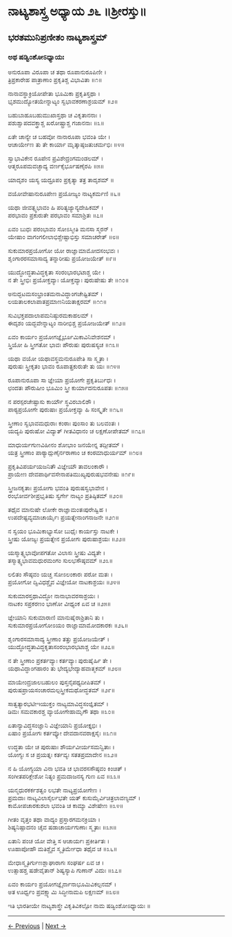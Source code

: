 # ನಾಟ್ಯಶಾಸ್ತ್ರ ಅಧ್ಯಾಯ ೨೬ ॥ಶ್ರೀರಸ್ತು॥

## ಭರತಮುನಿಪ್ರಣೀತಂ ನಾಟ್ಯಶಾಸ್ತ್ರಮ್

### ಅಥ ಷಡ್ವಿಂಶೋಽಧ್ಯಾಯಃ
ಅನುರೂಪಾ ವಿರೂಪಾ ಚ ತಥಾ ರೂಪಾನುರೂಪಿಣೀ ।<br/>
ತ್ರಿಪ್ರಕಾರೇಹ ಪಾತ್ರಾಣಾಂ ಪ್ರಕೃತಿಶ್ಚ ವಿಭಾವಿತಾ ॥೧॥

ನಾನಾವಸ್ಥಾಕ್ರಿಯೋಪೇತಾ ಭೂಮಿಕಾ ಪ್ರಕೃತಿಸ್ತಥಾ ।<br/>
ಭೃಶಮುದ್ಯೋತಯೇನ್ನಾಟ್ಯಂ ಸ್ವಭಾವಕರಣಾಶ್ರಯಮ್ ॥೨॥

ಬಹುಬಾಹೂಬಹುಮುಖಾಸ್ತಥಾ ಚ ವಿಕೃತಾನನಾಃ ।<br/>
ಪಶುಶ್ವಾಪದವಕ್ತ್ರಾಶ್ಚ ಖರೋಷ್ಟ್ರಾಶ್ಚ ಗಜಾನನಾಃ ॥೩॥

ಏತೇ ಚಾನ್ಯೇ ಚ ಬಹವೋ ನಾನಾರೂಪಾ ಭವಂತಿ ಯೇ ।<br/>
ಆಚಾರ್ಯೇಣ ತು ತೇ ಕಾರ್ಯಾ ಮೃತ್ಕಾಷ್ಠಜತುಚರ್ಮಭಿಃ ॥೪॥

ಸ್ವಾಭಾವಿಕೇನ ರೂಪೇನ ಪ್ರವಿಶೇದ್ರಂಗಮಂಡಲಮ್ ।<br/>
ಆತ್ಮರೂಪಮವಚ್ಛಾದ್ಯ ವರ್ಣಕೈರ್ಭೂಷಣೈರಪಿ ॥೫॥

ಯಾದೃಶಂ ಯಸ್ಯ ಯದ್ರೂಪಂ ಪ್ರಕೃತ್ಯಾ ತತ್ರ ತಾದೃಶಮ್ ॥

ವಯೋವೇಷಾನುರೂಪೇಣ ಪ್ರಯೋಜ್ಯಂ ನಾಟ್ಯಕರ್ಮಣಿ ॥೬॥

ಯಥಾ ಜೀವತ್ಸ್ವಭಾವಂ ಹಿ ಪರಿತ್ಯಜ್ಯಾನ್ಯದೇಹಿಕಮ್ ।<br/>
ಪರಭಾವಂ ಪ್ರಕುರುತೇ ಪರಭಾವಂ ಸಮಾಶ್ರಿತಃ ॥೭॥

ಏವಂ ಬುಧಃ ಪರಂಭಾವಂ ಸೋಽಸ್ಮೀತಿ ಮನಸಾ ಸ್ಮರನ್ ।<br/>
ಯೇಷಾಂ ವಾಗಂಗಲೀಲಾಭಿಶ್ಚೇಷ್ಟಾಭಿಸ್ತು ಸಮಾಚರೇತ್ ॥೮॥

ಸುಕುಮಾರಪ್ರಯೋಗೋ ಯೋ ರಾಜ್ಞಾಮಾಮೋದಸಂಭವಃ ।<br/>
ಶೃಂಗಾರರಸಮಾಸಾದ್ಯ ತನ್ನಾರೀಷು ಪ್ರಯೋಜಯೇತ್ ॥೯॥

ಯುದ್ಧೋದ್ಧತಾವಿದ್ಧಕೃತಾ ಸಂರಂಭಾರಭಟಾಶ್ಚ ಯೇ ।<br/>
ನ ತೇ ಸ್ತ್ರೀಭಿಃ ಪ್ರಯೋಕ್ತವ್ಯಾಃ ಯೋಕ್ತವ್ಯಾಃ ಪುರುಷೇಷು ತೇ ॥೧೦॥

ಅನುದ್ಭಟಮಸಂಭ್ರಾಂತಮನಾವಿದ್ಧಾಂಗಚೇಷ್ಟಿತಮ್ ।<br/>
ಲಯತಾಲಕಲಾಪಾತಪ್ರಮಾಣನಿಯತಾಕ್ಷರಮ್ ॥೧೧॥

ಸುವಿಭಕ್ತಪದಾಲಾಪಮನಿಷ್ಠುರಮಕಾಹಲಮ್ ।<br/>
ಈದೃಶಂ ಯದ್ಭವೇನ್ನಾಟ್ಯಂ ನಾರೀಭಿಶ್ಚ ಪ್ರಯೋಜಯೇತ್ ॥೧೨॥

ಏವಂ ಕಾರ್ಯಂ ಪ್ರಯೋಗಜ್ಞೈರ್ಭೂಮಿಕಾವಿನಿವೇಶನಮ್ ।<br/>
ಸ್ತ್ರಿಯೋ ಹಿ ಸ್ತ್ರೀಗತೋ ಭಾವಃ ಪೌರುಷಃ ಪುರುಷಸ್ಯಚ ॥೧೩॥

ಯಥಾ ವಯೋ ಯಥಾವಸ್ಥಮನುರೂಪೇತಿ ಸಾ ಸ್ಮೃತಾ ।<br/>
ಪುರುಷಃ ಸ್ತ್ರೀಕೃತಂ ಭಾವಂ ರೂಪಾತ್ಪ್ರಕುರುತೇ ತು ಯಃ ॥೧೪॥

ರೂಪಾನುರೂಪಾ ಸಾ ಜ್ಞೇಯಾ ಪ್ರಯೋಗೇ ಪ್ರಕೃತಿರ್ಬುಧಃ ।<br/>
ಛಂದತಃ ಪೌರುಷೀಂ ಭೂಮಿಂ ಸ್ತ್ರೀ ಕುರ್ಯಾದನುರೂಪತಃ ॥೧೫॥

ನ ಪರಸ್ಪರಚೇಷ್ಟಾಸು ಕಾರ್ಯೌ ಸ್ಥವಿರಬಾಲಿಶೌ ।<br/>
ಪಾಠ್ಯಪ್ರಯೋಗೇ ಪುರುಷಾಃ ಪ್ರಯೋಕ್ತವ್ಯಾ ಹಿ ಸಂಸ್ಕೃತೇ ॥೧೬॥

ಸ್ತ್ರೀಣಾಂ ಸ್ವಭಾವಮಧುರಾಃ ಕಂಠಾಃ ಪುಂಸಾಂ ತು ಬಲವಂತಃ ।<br/>
ಯದ್ಯಪಿ ಪುರುಷೋ ವಿದ್ಯಾತ್ ಗೀತವಿಧಾನಂ ಚ ಲಕ್ಷಣೋಪೇತಮ್ ॥೧೭॥

ಮಾಧುರ್ಯಗುಣವಿಹೀನಂ ಶೋಭಾಂ ಜನಯೇನ್ನ ತದ್ಗೀತಮ್ ।<br/>
ಯತ್ರ ಸ್ತ್ರೀಣಾಂ ಪಾಠ್ಯಾದ್ಗುಣೈರ್ನರಾಣಾಂ ಚ ಕಂಠಮಾಧುರ್ಯಮ್ ॥೧೮॥

ಪ್ರಕೃತಿವಿಪರ್ಯಯಜನಿತೌ ವಿಜ್ಞೇಯೌ ತಾವಲಂಕಾರೌ ।<br/>
ಪ್ರಾಯೇಣ ದೇವಪಾರ್ಥಿವಸೇನಾಪತಿಮುಖ್ಯಪುರುಷಭವನೇಷು ॥೧೯॥

ಸ್ತ್ರೀಜನಕೃತಾಃ ಪ್ರಯೋಗಾ ಭವಂತಿ ಪುರುಷಸ್ವಭಾವೇನ ।<br/>
ರಂಭೋರ್ವಶೀಪ್ರಭೃತಿಷು ಸ್ವರ್ಗೇ ನಾಟ್ಯಂ ಪ್ರತಿಷ್ಠಿತಮ್ ॥೨೦॥

ತಥೈವ ಮಾನುಷೇ ಲೋಕೇ ರಾಜ್ಞಾಮಂತಃಪುರೇಷ್ವಿಹ ।<br/>
ಉಪದೇಷ್ಟವ್ಯಮಾಚಾರ್ಯೈಃ ಪ್ರಯತ್ನೇನಾಂಗನಾಜನೇ ॥೨೧॥

ನ ಸ್ವಯಂ ಭೂಮಿಕಾಭ್ಯಾಸೋ ಬುಧೈಃ ಕಾರ್ಯಸ್ತು ನಾಟಕೇ ।<br/>
ಸ್ತ್ರೀಷು ಯೋಜ್ಯಃ ಪ್ರಯತ್ನೇನ ಪ್ರಯೋಗಃ ಪುರುಷಾಶ್ರಯಃ ॥೨೨॥

ಯಸ್ಮಾತ್ಸ್ವಭಾವೋಪಗತೋ ವಿಲಾಸಃ ಸ್ತ್ರೀಷು ವಿದ್ಯತೇ ।<br/>
ತಸ್ಮಾತ್ಸ್ವಭಾವಮಧುರಮಂಗಂ ಸುಲಭಸೌಷ್ಠವಮ್ ॥೨೩॥

ಲಲಿತಂ ಸೌಷ್ಠವಂ ಯಚ್ಚ ಸೋಽಲಂಕಾರಃ ಪರೋ ಮತಃ ।<br/>
ಪ್ರಯೋಗೋ ದ್ವಿವಿಧಶ್ಚೈವ ವಿಜ್ಞೇಯೋ ನಾಟಕಾಶ್ರಯಃ ॥೨೪॥

ಸುಕುಮಾರಸ್ತಥಾವಿದ್ಧೋ ನಾನಾಭಾವರಸಾಶ್ರಯಃ ।<br/>
ನಾಟಕಂ ಸಪ್ರಕರಣಂ ಭಾಣೋ ವೀಥ್ಯಂಕ ಏವ ಚ ॥೨೫॥

ಜ್ಞೇಯಾನಿ ಸುಕುಮಾರಾಣಿ ಮಾನುಷೈರಾಶ್ರಿತಾನಿ ತು ।<br/>
ಸುಕುಮಾರಪ್ರಯೋಗೋಽಯಂ ರಾಜ್ಞಾಮಾಮೋದಕಾರಕಃ ॥೨೬॥

ಶೃಂಗಾರಸಮಾಸಾದ್ಯ ಸ್ತ್ರೀಣಾಂ ತತ್ತು ಪ್ರಯೋಜಯೇತ್ ।<br/>
ಯುದ್ಧೋದ್ಧತಾವಿದ್ಧಕೃತಾಸಂರಂಭಾರಭಟಾಶ್ಚ ಯೇ ॥೨೭॥

ನ ತೇ ಸ್ತ್ರೀಣಾಂ ಪ್ರಕರ್ತವ್ಯಾಃ ಕರ್ತವ್ಯಾಃ ಪುರುಷೈರ್ಹಿ ತೇ ।<br/>
ಯಥಾವಿದ್ಧಾಂಗಹಾರಂ ತು ಭೇದ್ಯಭೇದ್ಯಾಹವಾತ್ಮಕಮ್ ॥೨೮॥

ಮಾಯೇಂದ್ರಜಾಲಬಹುಲಂ ಪುಸ್ತನೈಪಥ್ಯದೀಪಿತಮ್ ।<br/>
ಪುರುಷಪ್ರಾಯಸಂಚಾರಮಲ್ಪಸ್ತ್ರೀಕಮಥೋದ್ಧತಮ್ ॥೨೯॥

ಸಾತ್ವತ್ಯಾರಭಟೀಇಯುಕ್ತಂ ನಾಟ್ಯಮಾವಿದ್ಧಸಂಜ್ಞಿತಮ್ ।<br/>
ಡಿಮಃ ಸಮವಕಾರಶ್ಚ ವ್ಯಾಯೋಗೇಹಾಮೃಗೌ ತಥಾ ॥೩೦॥

ಏತಾನ್ಯಾವಿದ್ಧಸಂಜ್ಞಾನಿ ವಿಜ್ಞೇಯಾನಿ ಪ್ರಯೋಕ್ತೃಭಿಃ ।<br/>
ಏಷಾಂ ಪ್ರಯೋಗಃ ಕರ್ತವ್ಯೋ ದೇವದಾನವರಾಕ್ಷಸೈಃ ॥೩೧॥

ಉದ್ಧತಾ ಯೇ ಚ ಪುರುಷಾಃ ಶೌರ್ಯವೀರ್ಯಸಮನ್ವಿತಾಃ ।<br/>
ಯೋಗ್ಯಃ ಸ ಚ ಪ್ರಯತ್ನಃ ಕರ್ತವ್ಯಃ ಸತತಪ್ರಮಾದೇನ ॥೩೨॥

ನ ಹಿ ಯೋಗ್ಯಯಾ ವಿನಾ ಭವತಿ ಚ ಭಾವರಸಸೌಷ್ಠವಂ ಕಿಂಚಿತ್ ।<br/>
ಸಂಗೀತಪರಿಕ್ಲೇಶೋ ನಿತ್ಯಂ ಪ್ರಮದಾಜನಸ್ಯ ಗುಣ ಏವ ॥೩೩॥

ಯನ್ಮಧುರಕರ್ಕಶತ್ವಂ ಲಭತೇ ನಾಟ್ಯಪ್ರಯೋಗೇಣ ।<br/>
ಪ್ರಮದಾಃ ನಾಟ್ಯವಿಲಾಸೈರ್ಲಭತೇ ಯತ್ ಕುಸುಮೈರ್ವಿಚಿತ್ರಲಾವಣ್ಯಮ್ ।<br/>
ಕಾಮೋಪಚಾರಕುಶಲಾ ಭವಂತಿ ಚ ಕಾಮ್ಯಾ ವಿಶೇಷೇಣ ॥೩೪॥

ಗೀತಂ ವೃತ್ತಂ ತಥಾ ವಾದ್ಯಂ ಪ್ರಸ್ತಾರಗಮನಕ್ರಿಯಾ ।<br/>
ಶಿಷ್ಯನಿಷ್ಪಾದನಂ ಚೈವ ಷಡಾಚಾರ್ಯಗುಣಾಃ ಸ್ಮೃತಾಃ ॥೩೫॥

ಏತಾನಿ ಪಂಚ ಯೋ ವೇತ್ತಿ ಸ ಆಚಾರ್ಯಃ ಪ್ರಕೀರ್ತಿತಃ ।<br/>
ಊಹಾಪೋಹೌ ಮತಿಶ್ಚೈವ ಸ್ಮೃತಿರ್ಮೇಧಾ ತಥೈವ ಚ ॥೩೬॥

ಮೇಧಾಸ್ಮೃತಿರ್ಗುಣಶ್ಲಾಘಾರಾಗಃ ಸಂಘರ್ಷ ಏವ ಚ ।<br/>
ಉತ್ಸಾಹಶ್ಚ ಷಡೇವೈತಾನ್ ಶಿಷ್ಯಸ್ಯಾಪಿ ಗುಣಾನ್ ವಿದುಃ ॥೩೭॥

ಏವಂ ಕಾರ್ಯಂ ಪ್ರಯೋಗಜ್ಞೈರ್ನಾನಾಭೂಮಿವಿಕಲ್ಪನಮ್ ।<br/>
ಅತ ಊರ್ಧ್ವಂ ಪ್ರವಕ್ಷ್ಯಾಮಿ ಸಿದ್ಧೀನಾಮಪಿ ಲಕ್ಷಣಮ್ ॥೩೮॥

ಇತಿ ಭಾರತೀಯೇ ನಾಟ್ಯಶಾಸ್ತ್ರೇ ವಿಕೃತಿವಿಕಲ್ಪೋ
ನಾಮ ಷಡ್ವಿಂಶೋಽಧ್ಯಾಯಃ ॥

---

[← Previous](chapter_25.md) | [Next →](chapter_27.md)
